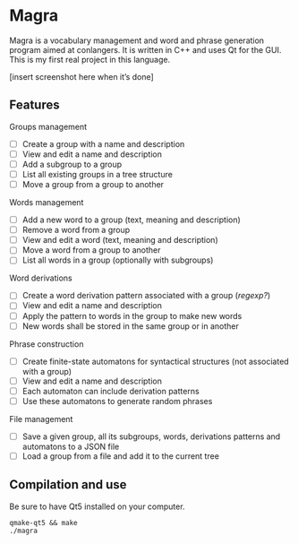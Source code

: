 # Magra

Magra is a vocabulary management and word and phrase generation program aimed at conlangers.
It is written in C++ and uses Qt for the GUI. This is my first real project in this language.

[insert screenshot here when it’s done]

## Features

Groups management
- [ ] Create a group with a name and description
- [ ] View and edit a name and description
- [ ] Add a subgroup to a group
- [ ] List all existing groups in a tree structure
- [ ] Move a group from a group to another

Words management
- [ ] Add a new word to a group (text, meaning and description)
- [ ] Remove a word from a group
- [ ] View and edit a word (text, meaning and description)
- [ ] Move a word from a group to another
- [ ] List all words in a group (optionally with subgroups)

Word derivations
- [ ] Create a word derivation pattern associated with a group (*regexp?*)
- [ ] View and edit a name and description
- [ ] Apply the pattern to words in the group to make new words
- [ ] New words shall be stored in the same group or in another

Phrase construction
- [ ] Create finite-state automatons for syntactical structures (not associated with a group)
- [ ] View and edit a name and description
- [ ] Each automaton can include derivation patterns
- [ ] Use these automatons to generate random phrases

File management
- [ ] Save a given group, all its subgroups, words, derivations patterns and automatons to a JSON file
- [ ] Load a group from a file and add it to the current tree

## Compilation and use

Be sure to have Qt5 installed on your computer.

```
qmake-qt5 && make
./magra
```
